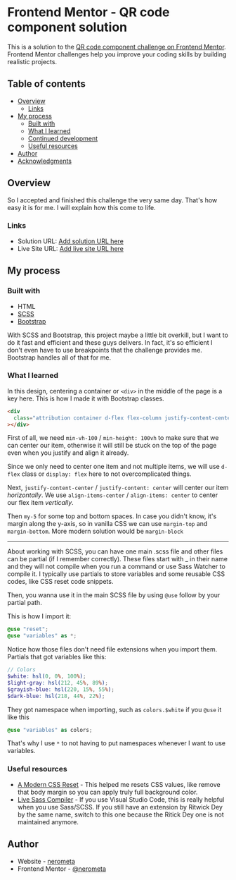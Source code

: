 # Frontend Mentor - QR code component solution

This is a solution to the [QR code component challenge on Frontend Mentor](https://www.frontendmentor.io/challenges/qr-code-component-iux_sIO_H). Frontend Mentor challenges help you improve your coding skills by building realistic projects.

## Table of contents

- [Overview](#overview)
  - [Links](#links)
- [My process](#my-process)
  - [Built with](#built-with)
  - [What I learned](#what-i-learned)
  - [Continued development](#continued-development)
  - [Useful resources](#useful-resources)
- [Author](#author)
- [Acknowledgments](#acknowledgments)

## Overview

So I accepted and finished this challenge the very same day. That's how easy it is for me. I will explain how this come to life.

### Links

- Solution URL: [Add solution URL here](https://your-solution-url.com)
- Live Site URL: [Add live site URL here](https://your-live-site-url.com)

## My process

### Built with

- HTML
- [SCSS](https://sass-lang.com/)
- [Bootstrap](https://getbootstrap.com/)

With SCSS and Bootstrap, this project maybe a little bit overkill, but I want to do it fast and efficient and these guys delivers. In fact, it's so efficient I don't even have to use breakpoints that the challenge provides me. Bootstrap handles all of that for me.

### What I learned

In this design, centering a container or `<div>` in the middle of the page is a key here. This is how I made it with Bootstrap classes.

```html
<div
  class="attribution container d-flex flex-column justify-content-center align-items-center my-5 min-vh-100"
></div>
```

First of all, we need `min-vh-100` / `min-height: 100vh` to make sure that we can center our item, otherwise it will still be stuck on the top of the page even when you justify and align it already.

Since we only need to center one item and not multiple items, we will use `d-flex` class or `display: flex` here to not overcomplicated things.

Next, `justify-content-center` / `justify-content: center` will center our item _horizontally_. We use `align-items-center` / `align-items: center` to center our flex item _vertically_.

Then `my-5` for some top and bottom spaces. In case you didn't know, it's margin along the y-axis, so in vanilla CSS we can use `margin-top` and `margin-bottom`. More modern solution would be `margin-block`

---

About working with SCSS, you can have one main .scss file and other files can be partial (if I remember correctly). These files start with \_ in their name and they will not compile when you run a command or use Sass Watcher to compile it. I typically use partials to store variables and some reusable CSS codes, like CSS reset code snippets.

Then, you wanna use it in the main SCSS file by using `@use` follow by your partial path.

This is how I import it:

```scss
@use "reset";
@use "variables" as *;
```

Notice how those files don't need file extensions when you import them. Partials that got variables like this:

```scss
// Colors
$white: hsl(0, 0%, 100%);
$light-gray: hsl(212, 45%, 89%);
$grayish-blue: hsl(220, 15%, 55%);
$dark-blue: hsl(218, 44%, 22%);
```

They got namespace when importing, such as `colors.$white` if you `@use` it like this

```scss
@use "variables" as colors;
```

That's why I use `*` to not having to put namespaces whenever I want to use variables.

### Useful resources

- [A Modern CSS Reset](https://piccalil.li/blog/a-modern-css-reset/) - This helped me resets CSS values, like remove that body margin so you can apply truly full background color.
- [Live Sass Compiler](https://marketplace.visualstudio.com/items?itemName=glenn2223.live-sass) - If you use Visual Studio Code, this is really helpful when you use Sass/SCSS. If you still have an extension by Ritwick Dey by the same name, switch to this one because the Ritick Dey one is not maintained anymore.

## Author

- Website - [nerometa](https://github.com/nerometa/)
- Frontend Mentor - [@nerometa](https://www.frontendmentor.io/profile/nerometa)
